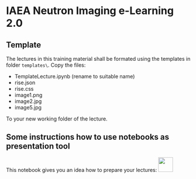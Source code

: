 # IAEA Neutron Imaging e-Learning 2.0

## Template
The lectures in this training material shall be formated using the templates in folder ```templates\```. Copy the files:

- TemplateLecture.ipynb (rename to suitable name)
- rise.json
- rise.css
- image1.png
- image2.jpg
- image5.jpg
 
To your new working folder of the lecture.

## Some instructions how to use notebooks as presentation tool
This notebook gives you an idea how to prepare your lectures:
<a href="https://nbviewer.jupyter.org/github/ImagingLectures/IAEA-eLearning2/blob/main/template/TemplateInstructions.ipynb"><img src="https://upload.wikimedia.org/wikipedia/commons/3/38/Jupyter_logo.svg" height="40px"/></a>
